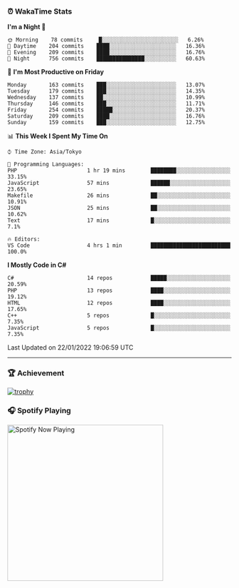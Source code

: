 ### ⏰ WakaTime Stats


<!--START_SECTION:waka-->
**I'm a Night 🦉** 

```text
🌞 Morning    78 commits     █░░░░░░░░░░░░░░░░░░░░░░░░   6.26% 
🌆 Daytime    204 commits    ████░░░░░░░░░░░░░░░░░░░░░   16.36% 
🌃 Evening    209 commits    ████░░░░░░░░░░░░░░░░░░░░░   16.76% 
🌙 Night      756 commits    ███████████████░░░░░░░░░░   60.63%

```
📅 **I'm Most Productive on Friday** 

```text
Monday       163 commits    ███░░░░░░░░░░░░░░░░░░░░░░   13.07% 
Tuesday      179 commits    ███░░░░░░░░░░░░░░░░░░░░░░   14.35% 
Wednesday    137 commits    ██░░░░░░░░░░░░░░░░░░░░░░░   10.99% 
Thursday     146 commits    ███░░░░░░░░░░░░░░░░░░░░░░   11.71% 
Friday       254 commits    █████░░░░░░░░░░░░░░░░░░░░   20.37% 
Saturday     209 commits    ████░░░░░░░░░░░░░░░░░░░░░   16.76% 
Sunday       159 commits    ███░░░░░░░░░░░░░░░░░░░░░░   12.75%

```


📊 **This Week I Spent My Time On** 

```text
⌚︎ Time Zone: Asia/Tokyo

💬 Programming Languages: 
PHP                      1 hr 19 mins        ████████░░░░░░░░░░░░░░░░░   33.15% 
JavaScript               57 mins             ██████░░░░░░░░░░░░░░░░░░░   23.65% 
Makefile                 26 mins             ██░░░░░░░░░░░░░░░░░░░░░░░   10.91% 
JSON                     25 mins             ██░░░░░░░░░░░░░░░░░░░░░░░   10.62% 
Text                     17 mins             █░░░░░░░░░░░░░░░░░░░░░░░░   7.1%

🔥 Editors: 
VS Code                  4 hrs 1 min         █████████████████████████   100.0%

```

**I Mostly Code in C#** 

```text
C#                       14 repos            █████░░░░░░░░░░░░░░░░░░░░   20.59% 
PHP                      13 repos            ████░░░░░░░░░░░░░░░░░░░░░   19.12% 
HTML                     12 repos            ████░░░░░░░░░░░░░░░░░░░░░   17.65% 
C++                      5 repos             █░░░░░░░░░░░░░░░░░░░░░░░░   7.35% 
JavaScript               5 repos             █░░░░░░░░░░░░░░░░░░░░░░░░   7.35%

```



 Last Updated on 22/01/2022 19:06:59 UTC
<!--END_SECTION:waka-->

---

### 🏆 Achievement

[![trophy](https://github-profile-trophy.vercel.app/?username=Slime-hatena&theme=flat&no-bg=true&no-frame=true&column=8)](https://github.com/ryo-ma/github-profile-trophy)

### 🎧 Spotify Playing

[<img src="https://spotify-now-playing-slime-hatena.vercel.app/api/spotify-playing" alt="Spotify Now Playing" width="350" />](https://open.spotify.com/user/slime_hatena)

<!--
**Slime-hatena/Slime-hatena** is a ✨ _special_ ✨ repository because its `README.md` (this file) appears on your GitHub profile.

Here are some ideas to get you started:

- 🔭 I’m currently working on ...
- 🌱 I’m currently learning ...
- 👯 I’m looking to collaborate on ...
- 🤔 I’m looking for help with ...
- 💬 Ask me about ...
- 📫 How to reach me: ...
- 😄 Pronouns: ...
- ⚡ Fun fact: ...
-->
